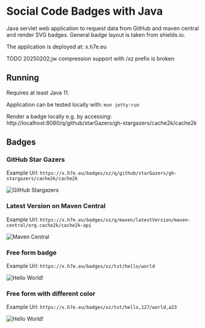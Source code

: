 
# Social Code Badges with Java

Java servlet web application to request data from GitHub and maven central and render SVG badges.
General badge layout is taken from shields.io.

The application is deployed at: x.h7e.eu

TODO 20250202;jw compression support with /xz prefix is broken

## Running

Requires at least Java 11.

Application can be tested locally with: `mvn jetty:run`

Render a badge locally e.g. by accessing: http://localhost:8080/q/github/starGazers/gh-stargazers/cache2k/cache2k

## Badges

### GitHub Star Gazers

Example Url: `https://x.h7e.eu/badges/xz/q/github/starGazers/gh-stargazers/cache2k/cache2k`

![GitHub Stargazers](https://x.h7e.eu/badges/xz/q/github/starGazers/gh-stargazers/cache2k/cache2k)

### Latest Version on Maven Central

Example Url: `https://x.h7e.eu/badges/xz/q/maven/latestVersion/maven-central/org.cache2k/cache2k-api`

![Maven Central](https://x.h7e.eu/badges/xz/q/maven/latestVersion/maven-central/org.cache2k/cache2k-api)

### Free form badge

Example Url: `https://x.h7e.eu/badges/xz/txt/hello/world`

![Hello World!](https://x.h7e.eu/badges/xz/txt/hello/world)

### Free form with different color

Example Url: `https://x.h7e.eu/badges/xz/txt/hello,127/world,a23`

![Hello World!](https://x.h7e.eu/badges/xz/txt/hello,127/world,a23)

